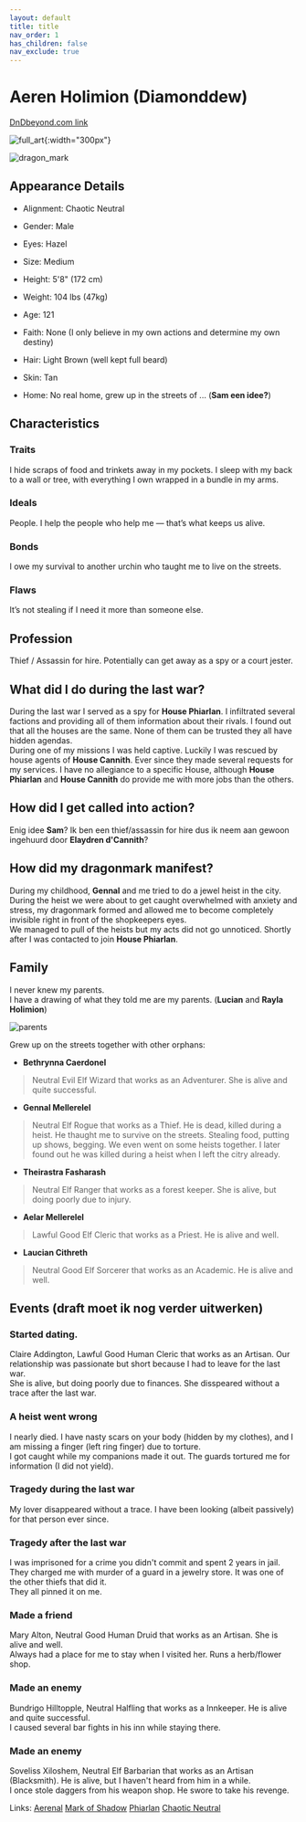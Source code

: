 ```yaml
---
layout: default
title: title
nav_order: 1
has_children: false
nav_exclude: true
---
```


# Aeren Holimion (Diamonddew)

[DnDbeyond.com link](https://www.dndbeyond.com/characters/48920898)

![full_art](img/aeren.jpg){:width="300px"}

![dragon_mark](img/aeren_mark.png)

## Appearance Details

- Alignment: Chaotic Neutral
- Gender: Male
- Eyes: Hazel
- Size: Medium
- Height: 5'8" (172 cm)
- Weight: 104 lbs (47kg)
- Age: 121
- Faith: None (I only believe in my own actions and determine my own destiny)
- Hair: Light Brown (well kept full beard)
- Skin: Tan

- Home: No real home, grew up in the streets of ... (**Sam een idee?**)

## Characteristics

### Traits

I hide scraps of food and trinkets away in my pockets.
I sleep with my back to a wall or tree, with everything I own wrapped in a bundle in my arms.

### Ideals

People. I help the people who help me — that’s what keeps us alive.

### Bonds

I owe my survival to another urchin who taught me to live on the streets.

### Flaws

It’s not stealing if I need it more than someone else.

## Profession

Thief / Assassin for hire. Potentially can get away as a spy or a court jester.

## What did I do during the last war?

During the last war I served as a spy for **House Phiarlan**. I infiltrated several factions and providing all of them information about their rivals. I found out that all the houses are the same. None of them can be trusted they all have hidden agendas.  
During one of my missions I was held captive. Luckily I was rescued by house agents of **House Cannith**. Ever since they made several requests for my services.
I have no allegiance to a specific House, although **House Phiarlan** and **House Cannith** do provide me with more jobs than the others.

## How did I get called into action?

Enig idee **Sam**? Ik ben een thief/assassin for hire dus ik neem aan gewoon ingehuurd door **Elaydren d'Cannith**?

## How did my dragonmark manifest?

During my childhood, **Gennal** and me tried to do a jewel heist in the city.  
During the heist we were about to get caught overwhelmed with anxiety and stress, my dragonmark formed and allowed me to become completely invisible right in front of the shopkeepers eyes.  
We managed to pull of the heists but my acts did not go unnoticed. Shortly after I was contacted to join **House Phiarlan**.

## Family

I never knew my parents.  
I have a drawing of what they told me are my parents. (**Lucian** and **Rayla Holimion**)

![parents](img/aeren_parents.jpg)

Grew up on the streets together with other orphans:
- **Bethrynna Caerdonel**
>Neutral Evil Elf Wizard that works as an Adventurer. She is alive and quite successful.
- **Gennal Mellerelel**
> Neutral Elf Rogue that works as a Thief. He is dead, killed during a heist.
He thaught me to survive on the streets. Stealing food, putting up shows, begging. We even went on some heists together. I later found out he was killed during a heist when I left the citry already.
- **Theirastra Fasharash**
> Neutral Elf Ranger that works as a forest keeper. She is alive, but doing poorly due to injury.
- **Aelar Mellerelel**
> Lawful Good Elf Cleric that works as a Priest. He is alive and well.
- **Laucian Cithreth**
> Neutral Good Elf Sorcerer that works as an Academic. He is alive and well.

## Events (draft moet ik nog verder uitwerken)

### Started dating.

Claire Addington, Lawful Good Human Cleric that works as an Artisan. Our relationship was passionate but short because I had to leave for the last war.  
She is alive, but doing poorly due to finances. She disspeared without a trace after the last war.

### A heist went wrong

I nearly died. I have nasty scars on your body (hidden by my clothes), and I am missing a finger (left ring finger) due to torture.  
I got caught while my companions made it out. The guards tortured me for information (I did not yield).

### Tragedy during the last war

My lover disappeared without a trace. I have been looking (albeit passively) for that person ever since.

### Tragedy after the last war

I was imprisoned for a crime you didn't commit and spent 2 years in jail.  
They charged me with murder of a guard in a jewelry store. It was one of the other thiefs that did it.  
They all pinned it on me.

### Made a friend

Mary Alton, Neutral Good Human Druid that works as an Artisan. She is alive and well.  
Always had a place for me to stay when I visited her. Runs a herb/flower shop.

### Made an enemy

Bundrigo Hilltopple, Neutral Halfling that works as a Innkeeper. He is alive and quite successful.  
I caused several bar fights in his inn while staying there.

### Made an enemy

Soveliss Xiloshem, Neutral Elf Barbarian that works as an Artisan (Blacksmith). He is alive, but I haven't heard from him in a while.  
I once stole daggers from his weapon shop. He swore to take his revenge.


Links:
[Aerenal](https://www.dndbeyond.com/sources/erftlw/khorvaire-gazeteer-distant-lands#Aerenal)
[Mark of Shadow](https://www.dndbeyond.com/sources/erftlw/character-creation-dragonmarks#TheMarkofShadow)
[Phiarlan](https://eberron.fandom.com/wiki/House_Phiarlan)
[Chaotic Neutral](https://mykindofmeeple.com/chaotic-neutral-alignment/)
